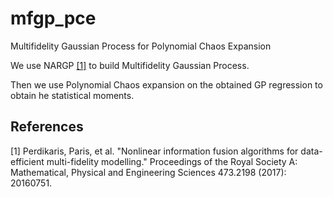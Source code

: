 # mfgp_pce

Multifidelity Gaussian Process for Polynomial Chaos Expansion

We use NARGP [[1]](#1) to build Multifidelity Gaussian Process.

Then we use Polynomial Chaos expansion on the obtained GP regression to obtain he statistical moments.

## References
<a id="1">[1]</a> 
Perdikaris, Paris, et al. "Nonlinear information fusion algorithms for data-efficient multi-fidelity modelling." Proceedings of the Royal Society A: Mathematical, Physical and Engineering Sciences 473.2198 (2017): 20160751.
